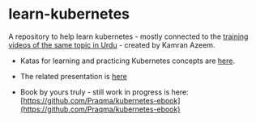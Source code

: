 # learn-kubernetes
A repository to help learn kubernetes - mostly connected to the [training videos of the same topic in Urdu](https://www.youtube.com/watch?v=DcOztswBONg&list=PLxv9HL8TPbSwBdAB2wpz-AUPB-we8zS3W) - created by Kamran Azeem.

* Katas for learning and practicing Kubernetes concepts are [here](https://github.com/KamranAzeem/kubernetes-katas).

* The related presentation is [here](https://docs.google.com/presentation/d/1_yaIFWrhn2oYl2ZYn0qf_zrniIaj2dxcD3ADskaDp7U/edit?usp=sharing)
* Book by yours truly - still work in progress is here: [https://github.com/Praqma/kubernetes-ebook](https://github.com/Praqma/kubernetes-ebook)
